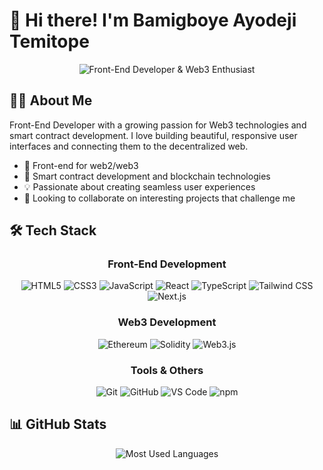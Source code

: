 # 👋 Hi there! I'm Bamigboye Ayodeji Temitope

<div align="center">
  <img src="https://api.placeholder/1000/400" alt="Front-End Developer & Web3 Enthusiast" />
</div>

## 👨‍💻 About Me

Front-End Developer with a growing passion for Web3 technologies and smart contract development. I love building beautiful, responsive user interfaces and connecting them to the decentralized web.

- 🔭 Front-end for web2/web3
- 🌱 Smart contract development and blockchain technologies
- 💡 Passionate about creating seamless user experiences
- 💞️ Looking to collaborate on interesting projects that challenge me

## 🛠️ Tech Stack

<div align="center">
  
### Front-End Development
![HTML5](https://img.shields.io/badge/-HTML5-E34F26?style=flat-square&logo=html5&logoColor=white)
![CSS3](https://img.shields.io/badge/-CSS3-1572B6?style=flat-square&logo=css3&logoColor=white)
![JavaScript](https://img.shields.io/badge/-JavaScript-F7DF1E?style=flat-square&logo=javascript&logoColor=black)
![React](https://img.shields.io/badge/-React-61DAFB?style=flat-square&logo=react&logoColor=black)
![TypeScript](https://img.shields.io/badge/-TypeScript-3178C6?style=flat-square&logo=typescript&logoColor=white)
![Tailwind CSS](https://img.shields.io/badge/-Tailwind_CSS-38B2AC?style=flat-square&logo=tailwind-css&logoColor=white)
![Next.js](https://img.shields.io/badge/-Next.js-000000?style=flat-square&logo=next.js&logoColor=white)

### Web3 Development
![Ethereum](https://img.shields.io/badge/-Ethereum-3C3C3D?style=flat-square&logo=ethereum&logoColor=white)
![Solidity](https://img.shields.io/badge/-Solidity-363636?style=flat-square&logo=solidity&logoColor=white)
![Web3.js](https://img.shields.io/badge/-Web3.js-F16822?style=flat-square&logo=web3.js&logoColor=white)

### Tools & Others
![Git](https://img.shields.io/badge/-Git-F05032?style=flat-square&logo=git&logoColor=white)
![GitHub](https://img.shields.io/badge/-GitHub-181717?style=flat-square&logo=github&logoColor=white)
![VS Code](https://img.shields.io/badge/-VS_Code-007ACC?style=flat-square&logo=visual-studio-code&logoColor=white)
![npm](https://img.shields.io/badge/-npm-CB3837?style=flat-square&logo=npm&logoColor=white)

</div>

## 📊 GitHub Stats

<div align="center">
  <img src="https://github-readme-stats.vercel.app/api/top-langs/?username=Skinny001&layout=compact&theme=radical" alt="Most Used Languages" />
</div>

